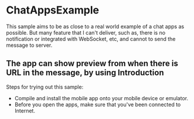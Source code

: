 ChatAppsExample
===============

This sample aims to be as close to a real world example of a chat apps as possible. But many feature that I can't deliver, such as, there is no notification or integrated with WebSocket, etc, and cannot to send the message to server.

The app can show preview from when there is URL in the message, by using 
Introduction
------------

Steps for trying out this sample:

- Compile and install the mobile app onto your mobile device or emulator.
- Before you open the apps, make sure that you've been connected to Internet.


